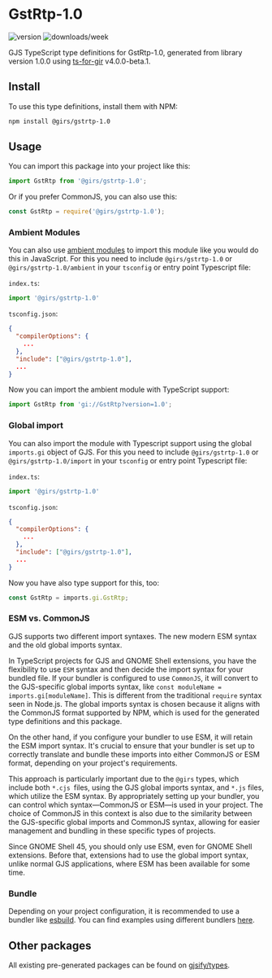 
# GstRtp-1.0

![version](https://img.shields.io/npm/v/@girs/gstrtp-1.0)
![downloads/week](https://img.shields.io/npm/dw/@girs/gstrtp-1.0)


GJS TypeScript type definitions for GstRtp-1.0, generated from library version 1.0.0 using [ts-for-gir](https://github.com/gjsify/ts-for-gir) v4.0.0-beta.1.


## Install

To use this type definitions, install them with NPM:
```bash
npm install @girs/gstrtp-1.0
```

## Usage

You can import this package into your project like this:
```ts
import GstRtp from '@girs/gstrtp-1.0';
```

Or if you prefer CommonJS, you can also use this:
```ts
const GstRtp = require('@girs/gstrtp-1.0');
```

### Ambient Modules

You can also use [ambient modules](https://github.com/gjsify/ts-for-gir/tree/main/packages/cli#ambient-modules) to import this module like you would do this in JavaScript.
For this you need to include `@girs/gstrtp-1.0` or `@girs/gstrtp-1.0/ambient` in your `tsconfig` or entry point Typescript file:

`index.ts`:
```ts
import '@girs/gstrtp-1.0'
```

`tsconfig.json`:
```json
{
  "compilerOptions": {
    ...
  },
  "include": ["@girs/gstrtp-1.0"],
  ...
}
```

Now you can import the ambient module with TypeScript support: 

```ts
import GstRtp from 'gi://GstRtp?version=1.0';
```

### Global import

You can also import the module with Typescript support using the global `imports.gi` object of GJS.
For this you need to include `@girs/gstrtp-1.0` or `@girs/gstrtp-1.0/import` in your `tsconfig` or entry point Typescript file:

`index.ts`:
```ts
import '@girs/gstrtp-1.0'
```

`tsconfig.json`:
```json
{
  "compilerOptions": {
    ...
  },
  "include": ["@girs/gstrtp-1.0"],
  ...
}
```

Now you have also type support for this, too:

```ts
const GstRtp = imports.gi.GstRtp;
```


### ESM vs. CommonJS

GJS supports two different import syntaxes. The new modern ESM syntax and the old global imports syntax.

In TypeScript projects for GJS and GNOME Shell extensions, you have the flexibility to use `ESM` syntax and then decide the import syntax for your bundled file. If your bundler is configured to use `CommonJS`, it will convert to the GJS-specific global imports syntax, like `const moduleName = imports.gi[moduleName]`. This is different from the traditional `require` syntax seen in Node.js. The global imports syntax is chosen because it aligns with the CommonJS format supported by NPM, which is used for the generated type definitions and this package.

On the other hand, if you configure your bundler to use ESM, it will retain the ESM import syntax. It's crucial to ensure that your bundler is set up to correctly translate and bundle these imports into either CommonJS or ESM format, depending on your project's requirements.

This approach is particularly important due to the `@girs` types, which include both `*.cjs `files, using the GJS global imports syntax, and `*.js` files, which utilize the ESM syntax. By appropriately setting up your bundler, you can control which syntax—CommonJS or ESM—is used in your project. The choice of CommonJS in this context is also due to the similarity between the GJS-specific global imports and CommonJS syntax, allowing for easier management and bundling in these specific types of projects.

Since GNOME Shell 45, you should only use ESM, even for GNOME Shell extensions. Before that, extensions had to use the global import syntax, unlike normal GJS applications, where ESM has been available for some time.

### Bundle

Depending on your project configuration, it is recommended to use a bundler like [esbuild](https://esbuild.github.io/). You can find examples using different bundlers [here](https://github.com/gjsify/ts-for-gir/tree/main/examples).

## Other packages

All existing pre-generated packages can be found on [gjsify/types](https://github.com/gjsify/types).

